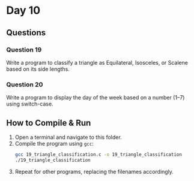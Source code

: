 # Day 10

## Questions

### Question 19
Write a program to classify a triangle as Equilateral, Isosceles, or Scalene based on its side lengths.

### Question 20
Write a program to display the day of the week based on a number (1–7) using switch-case.

## How to Compile & Run

1. Open a terminal and navigate to this folder.
2. Compile the program using `gcc`:
   ```bash
   gcc 19_triangle_classification.c -o 19_triangle_classification
   ./19_triangle_classification
   ```
3. Repeat for other programs, replacing the filenames accordingly.